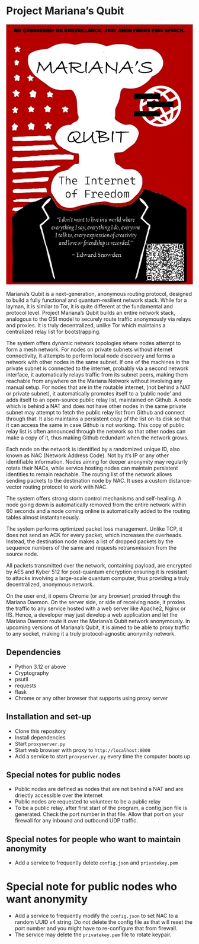 # Project Mariana’s Qubit

![poster](poster.jpg)

Mariana’s Qubit is a next-generation, anonymous routing protocol, designed to build a fully functional and quantum-resilient network stack. While for a layman, it is similar to Tor, it is quite different at the fundamental and protocol level. Project Mariana’s Qubit builds an entire network stack, analogous to the OSI model to securely route traffic anonymously via relays and proxies. It is truly decentralized, unlike Tor which maintains a centralized relay list for bootstrapping. 

The system offers dynamic network topologies where nodes attempt to form a mesh network. For nodes on private subnets without internet connectivity, it attempts to perform local node discovery and forms a network with other nodes in the same subnet. If one of the machines in the private subnet is connected to the internet, probably via a second network interface, it automatically relays traffic from its subnet peers, making them reachable from anywhere on the Mariana Network without involving any manual setup.
For nodes that are in the routable internet, (not behind a NAT or private subnet), it automatically promotes itself to a ‘public node’ and adds itself to an open-source public relay list, maintained on Github. A node which is behind a NAT and does not have other nodes in the same private subnet may attempt to fetch the public relay list from Github and connect through that. It also maintains a persistent copy of the list on its disk so that it can access the same in case Github is not working. This copy of public relay list is often announced through the network so that other nodes can make a copy of it, thus making Github redundant when the network grows.

Each node on the network is identified by a randomized unique ID, also known as NAC (Network Address Code). Not by it’s IP or any other identifiable information. Nodes aiming for deeper anonymity may regularly rotate their NACs, while service hosting nodes can maintain persistent identities to remain reachable. The routing list of the network allows sending packets to the destination node by NAC. It uses a custom distance-vector routing protocol to work with NAC.

The system offers strong storm control mechanisms and self-healing. A node going down is automatically removed from the entire network within 60 seconds and a node coming online is automatically added to the routing tables almost instantaneously. 

The system performs optimized packet loss management. Unlike TCP, it does not send an ACK for every packet, which increases the overheads. Instead, the destination node makes a list of dropped packets by the sequence numbers of the same and requests retransmission from the source node. 

All packets transmitted over the network, containing payload, are encrypted by AES and Kyber 512 for post-quantum encryption ensuring it is resistant to attacks involving a large-scale quantum computer, thus providing a truly decentralized, anonymous network.

On the user end, it opens Chrome (or any browser) proxied through the Mariana Daemon. On the server side, or side of receiving node, it proxies the traffic to any service hosted with a web server like Apache2, Nginx or IIS. Hence, a developer may just develop a web application and let the Mariana Daemon route it over the Mariana’s Qubit network anonymously. In upcoming versions of Mariana’s Qubit, it is aimed to be able to proxy traffic to any socket, making it a truly protocol-agnostic anonymity network.

## Dependencies
* Python 3.12 or above
* Cryptography
* psutil
* requests
* flask
* Chrome or any other browser that supports using proxy server

## Installation and set-up
* Clone this repository
* Install dependencies
* Start `proxyserver.py`
* Start web browser with proxy to `http://localhost:8000`
* Add a service to start `proxyserver.py` every time the computer boots up.

## Special notes for public nodes
* Public nodes are defined as nodes that are not behind a NAT and are driectly accessible over the internet
* Public nodes are requested to volunteer to be a public relay
* To be a public relay, after first start of the program, a config.json file is generated. Check the port number in that file. Allow that port on your firewall for any inbound and outbound UDP traffic.

## Special notes for people who want to maintain anonymity
* Add a service to frequently delete `config.json` and `privatekey.pem`

# Special note for public nodes who want anonymity
* Add a service to frequently modify the `config.json` to set NAC to a random UUID v4 string. Do not delete the config file as that will reset the port number and you might have to re-configure that from firewall.
* The service may delete the `privatekey.pem` file to rotate keypair.
